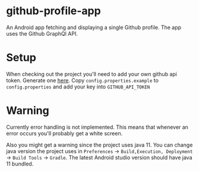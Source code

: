 # github-profile-app
An Android app fetching and displaying a single Github profile. The app uses the Github GraphQl API.

# Setup
When checking out the project you'll need to add your own github api token. Generate one [here](https://github.com/settings/tokens/new). Copy `config.properties.example` to `config.properties` and add your key into `GITHUB_API_TOKEN`

# Warning
Currently error handling is not implemented. This means that whenever an error occurs you'll probably get a white screen.

Also you might get a warning since the project uses java 11. You can change java version the project uses in `Preferences` -> `Build,Execution, Deployment` -> `Build Tools` -> `Gradle`. The latest Android studio version should have java 11 bundled.
